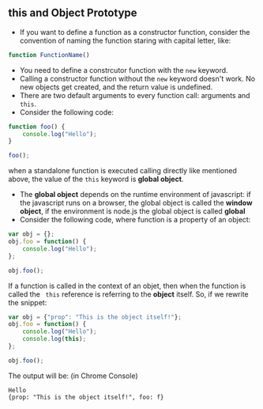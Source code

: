 ## this and Object Prototype

- If you want to define a function as a constructor function, consider the convention of naming the function staring with capital letter, like:
``` javascript
function FunctionName()
```
- You need to define a constrcutor function with the ``` new ``` keyword.
- Calling a constructor function without the ``` new ``` keyword doesn't work. No new objects get created, and the return value is undefined.
- There are two default arguments to every function call: arguments and ``` this ```.
- Consider the following code:
``` javascript
function foo() {
    console.log("Hello");
}

foo();
```
when a standalone function is executed calling directly like mentioned above, the value of the ``` this ``` keyword is **global object**.
- The **global object** depends on the runtime environment of javascript: if the javascript runs on a browser, the global object is called the **window object**, if the environment is node.js the global object is called **global**
- Consider the following code, where function is a property of an object:
```javascript
var obj = {};
obj.foo = function() {
    console.log("Hello");
};

obj.foo();
```
If a function is called in the context of an objet, then when the function is called the ``` this``` reference is referring to the **object** itself. So, if we rewrite the snippet:
```javascript
var obj = {"prop": "This is the object itself!"};
obj.foo = function() {
    console.log("Hello");
    console.log(this);
};

obj.foo();
```
The output will be: (in Chrome Console)
```code
Hello
{prop: "This is the object itself!", foo: f} 
```
